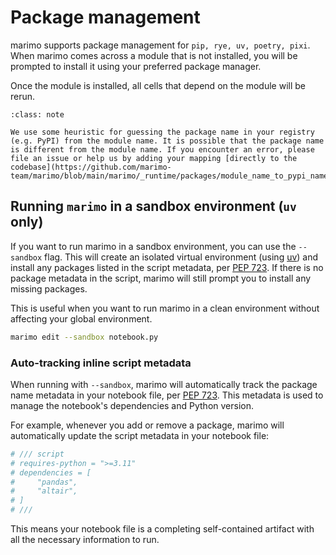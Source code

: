 # Package management

marimo supports package management for `pip, rye, uv, poetry, pixi`. When marimo comes across a module that is not installed, you will be prompted to install it using your preferred package manager.

Once the module is installed, all cells that depend on the module will be rerun.

```{admonition} Package Installation
:class: note

We use some heuristic for guessing the package name in your registry (e.g. PyPI) from the module name. It is possible that the package name is different from the module name. If you encounter an error, please file an issue or help us by adding your mapping [directly to the codebase](https://github.com/marimo-team/marimo/blob/main/marimo/_runtime/packages/module_name_to_pypi_name.py).
```

## Running `marimo` in a sandbox environment (`uv` only)

If you want to run marimo in a sandbox environment, you can use the `--sandbox` flag. This will create an isolated virtual environment (using [uv](https://docs.astral.sh/uv)) and install any packages listed in the script metadata, per [PEP 723](https://peps.python.org/pep-0723/). If there is no package metadata in the script, marimo will still prompt you to install any missing packages.

This is useful when you want to run marimo in a clean environment without affecting your global environment.

```bash
marimo edit --sandbox notebook.py
```

### Auto-tracking inline script metadata

When running with `--sandbox`, marimo will automatically track the package name metadata in your notebook file, per [PEP 723](https://peps.python.org/pep-0723/). This metadata is used to manage the notebook's dependencies and Python version.

For example, whenever you add or remove a package, marimo will automatically update the script metadata in your notebook file:

```python
# /// script
# requires-python = ">=3.11"
# dependencies = [
#     "pandas",
#     "altair",
# ]
# ///
```

This means your notebook file is a completing self-contained artifact with all the necessary information to run.
